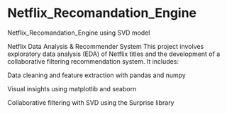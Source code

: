 # Netflix_Recomandation_Engine
Netflix_Recomandation_Engine using SVD model

Netflix Data Analysis & Recommender System
This project involves exploratory data analysis (EDA) of Netflix titles and the development of a collaborative filtering recommendation system.
It includes:

Data cleaning and feature extraction with pandas and numpy

Visual insights using matplotlib and seaborn

Collaborative filtering with SVD using the Surprise library
